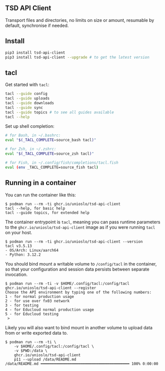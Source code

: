 ## TSD API Client

Transport files and directories, no limits on size or amount, resumable by default, synchronise if needed.

## Install

```bash
pip3 install tsd-api-client
pip3 install tsd-api-client --upgrade # to get the latest version
```

## tacl

Get started with `tacl`:

```bash
tacl --guide config
tacl --guide uploads
tacl --guide downloads
tacl --guide sync
tacl --guide topics # to see all guides available
tacl --help
```

Set up shell completion:

```sh
# for Bash, in ~/.bashrc:
eval "$(_TACL_COMPLETE=source_bash tacl)"

# for Zsh, in ~/.zshrc:
eval "$(_TACL_COMPLETE=source_zsh tacl)"

# for Fish, in ~/.config/fish/completions/tacl.fish
eval (env _TACL_COMPLETE=source_fish tacl)
```

## Running in a container

You can run the container like this:

```console
$ podman run --rm -ti ghcr.io/unioslo/tsd-api-client
tacl --help, for basic help
tacl --guide topics, for extended help
```

The container entrypoint is `tacl`, meaning you can pass runtime parameters to
the `ghcr.io/unioslo/tsd-api-client` image as if you were running `tacl` on your
host.

```console
$ podman run --rm -ti ghcr.io/unioslo/tsd-api-client --version
tacl v3.5.13
- OS/Arch: Linux/aarch64
- Python: 3.12.2
```

You should bind mount a writable volume to `/config/tacl` in the container, so
that your configuration and session data persists between separate invocation.

```console
$ podman run --rm -ti -v $HOME/.config/tacl:/config/tacl ghcr.io/unioslo/tsd-api-client --register
Choose the API environment by typing one of the following numbers:
1 - for normal production usage
2 - for use over fx03 network
3 - for testing
4 - for Educloud normal production usage
5 - for Educloud testing
 >
```

Likely you will also want to bind mount in another volume to upload data from
or write exported data to.

```console
$ podman run --rm -ti \
    -v $HOME/.config/tacl:/config/tacl \
    -v $PWD:/data \
    ghcr.io/unioslo/tsd-api-client
    p11 --upload /data/README.md
/data/README.md ━━━━━━━━━━━━━━━━━━━━━━━━━━━━━━━━━━━━━━━━ 100% 0:00:00
